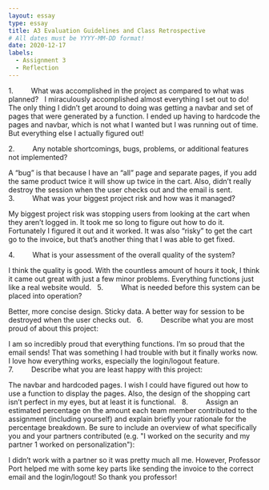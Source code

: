 ```yaml
---
layout: essay
type: essay
title: A3 Evaluation Guidelines and Class Retrospective 
# All dates must be YYYY-MM-DD format!
date: 2020-12-17
labels:
  - Assignment 3
  - Reflection
--- 
```


1.         What was accomplished in the project as compared to what was planned?
 
I miraculously accomplished almost everything I set out to do! The only thing I didn’t get around to doing was getting a navbar and set of pages that were generated by a function. I ended up having to hardcode the pages and navbar, which is not what I wanted but I was running out of time. But everything else I actually figured out!

2.         Any notable shortcomings, bugs, problems, or additional features not implemented?

A “bug” is that because I have an “all” page and separate pages, if you add the same product twice it will show up twice in the cart. Also, didn’t really destroy the session when the user checks out and the email is sent.
 
3.         What was your biggest project risk and how was it managed?

My biggest project risk was stopping users from looking at the cart when they aren’t logged in. It took me so long to figure out how to do it. Fortunately I figured it out and it worked. It was also “risky” to get the cart go to the invoice, but that’s another thing that I was able to get fixed. 

4.         What is your assessment of the overall quality of the system?

I think the quality is good. With the countless amount of hours it took, I think it came out great with just a few minor problems. Everything functions just like a real website would. 
 
5.         What is needed before this system can be placed into operation?

Better, more concise design. Sticky data. A better way for session to be destroyed when the user checks out.
 
6.         Describe what you are most proud of about this project:

I am so incredibly proud that everything functions. I’m so proud that the email sends! That was something I had trouble with but it finally works now. I love how everything works, especially the login/logout feature.
 
7.         Describe what you are least happy with this project:

The navbar and hardcoded pages. I wish I could have figured out how to use a function to display the pages. Also, the design of the shopping cart isn’t perfect in my eyes, but at least it is functional.
 
8.         Assign an estimated percentage on the amount each team member contributed to the assignment (including yourself) and explain briefly your rationale for the percentage breakdown. Be sure to include an overview of what specifically you and your partners contributed (e.g. "I worked on the security and my partner 1 worked on personalization"):

I didn’t work with a partner so it was pretty much all me. However, Professor Port helped me with some key parts like sending the invoice to the correct email and the login/logout! So thank you professor!
